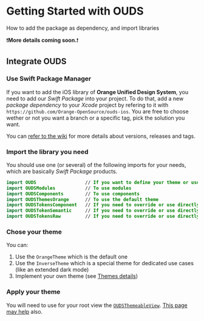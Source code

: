 # Getting Started with OUDS

How to add the package as dependency, and import libraries

❗**More details coming soon.**❗

## Integrate OUDS

### Use Swift Package Manager

If you want to add the iOS library of **Orange Unified Design System**, you need to add our _Swift Package_ into your project.
To do that, add a new _package dependency_ to your _Xcode_ project by refering to it with `https://github.com/Orange-OpenSource/ouds-ios`.
You are free to choose wether or not you want a branch or a specific tag, pick the solution you want.

You can [refer to the wiki](https://github.com/Orange-OpenSource/ouds-ios/wiki/6-%E2%80%90-About-versions,-releases-and-builds) for more details about versions, releases and tags.

### Import the library you need

You should use one (or several) of the following imports for your needs, which are basically _Swift Package_ products.

```swift
import OUDS                  // If you want to define your theme or use OUDSThemeableView
import OUDSModules           // To use modules
import OUDSComponents        // To use components
import OUDSThemesOrange      // To use the default theme
import OUDSTokensComponent   // If you need to override or use directly components tokens
import OUDSTokenSemantic     // If you need to override or use directly semantic tokens
import OUDSTokensRaw         // If you need to override or use directly raw tokens
```

### Chose your theme

You can:
1. Use the `OrangeTheme` which is the default one
2. Use the `InverseTheme` which is a special theme for dedicated use cases (like an extended dark mode)
3. Implement your own theme (see [Themes details](https://ios.unified-design-system.orange.com/documentation/ouds/themes))

### Apply your theme

You will need to use for your root view the [`OUDSThemeableView`](https://ios.unified-design-system.orange.com/documentation/ouds/oudsthemeableview/). [This page may help](https://ios.unified-design-system.orange.com/documentation/ouds/themes) also.
